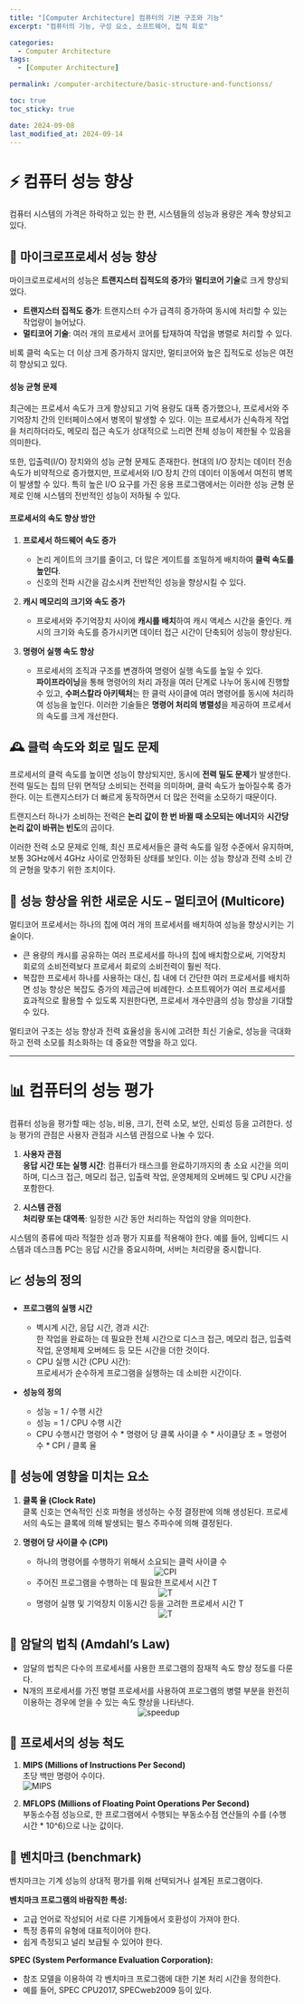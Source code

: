 ```yaml
---
title: "[Computer Architecture] 컴퓨터의 기본 구조와 기능"
excerpt: "컴퓨터의 기능, 구성 요소, 소프트웨어, 집적 회로"

categories:
  - Computer Architecture
tags:
  - [Computer Architecture]

permalink: /computer-architecture/basic-structure-and-functionss/

toc: true
toc_sticky: true

date: 2024-09-08
last_modified_at: 2024-09-14
---
```


# ⚡ 컴퓨터 성능 향상
컴퓨터 시스템의 가격은 하락하고 있는 한 편, 시스템들의 성능과 용량은 계속 향상되고 있다. 

## 🔋 마이크로프로세서 성능 향상

마이크로프로세서의 성능은 **트랜지스터 집적도의 증가**와 **멀티코어 기술**로 크게 향상되었다.
- **트랜지스터 집적도 증가**: 트랜지스터 수가 급격히 증가하여 동시에 처리할 수 있는 작업량이 늘어났다.
- **멀티코어 기술**: 여러 개의 프로세서 코어를 탑재하여 작업을 병렬로 처리할 수 있다. 

비록 클럭 속도는 더 이상 크게 증가하지 않지만, 멀티코어와 높은 집적도로 성능은 여전히 향상되고 있다.

#### 성능 균형 문제
최근에는 프로세서 속도가 크게 향상되고 기억 용량도 대폭 증가했으나, 프로세서와 주기억장치 간의 인터페이스에서 병목이 발생할 수 있다. 이는 프로세서가 신속하게 작업을 처리하더라도, 메모리 접근 속도가 상대적으로 느리면 전체 성능이 제한될 수 있음을 의미한다.

또한, 입출력(I/O) 장치와의 성능 균형 문제도 존재한다. 현대의 I/O 장치는 데이터 전송 속도가 비약적으로 증가했지만, 프로세서와 I/O 장치 간의 데이터 이동에서 여전히 병목이 발생할 수 있다. 특히 높은 I/O 요구를 가진 응용 프로그램에서는 이러한 성능 균형 문제로 인해 시스템의 전반적인 성능이 저하될 수 있다.


#### 프로세서의 속도 향상 방안
1. **프로세서 하드웨어 속도 증가**  
   - 논리 게이트의 크기를 줄이고, 더 많은 게이트를 조밀하게 배치하여 **클럭 속도를 높인다**.
   - 신호의 전파 시간을 감소시켜 전반적인 성능을 향상시킬 수 있다. 

2. **캐시 메모리의 크기와 속도 증가**  
   - 프로세서와 주기억장치 사이에 **캐시를 배치**하여 캐시 액세스 시간을 줄인다. 캐시의 크기와 속도를 증가시키면 데이터 접근 시간이 단축되어 성능이 향상된다.

3. **명령어 실행 속도 향상**  
   - 프로세서의 조직과 구조를 변경하여 명령어 실행 속도를 높일 수 있다.  
    **파이프라이닝**을 통해 명령어의 처리 과정을 여러 단계로 나누어 동시에 진행할 수 있고, **수퍼스칼라 아키텍처**는 한 클럭 사이클에 여러 명령어를 동시에 처리하여 성능을 높인다. 이러한 기술들은 **명령어 처리의 병렬성**을 제공하여 프로세서의 속도를 크게 개선한다.

## 🕰️ 클럭 속도와 회로 밀도 문제

프로세서의 클럭 속도를 높이면 성능이 향상되지만, 동시에 **전력 밀도 문제**가 발생한다. 전력 밀도는 칩의 단위 면적당 소비되는 전력을 의미하며, 클럭 속도가 높아질수록 증가한다. 이는 트랜지스터가 더 빠르게 동작하면서 더 많은 전력을 소모하기 때문이다.

트랜지스터 하나가 소비하는 전력은 **논리 값이 한 번 바뀔 때 소모되는 에너지**와 **시간당 논리 값이 바뀌는 빈도**의 곱이다. 

이러한 전력 소모 문제로 인해, 최신 프로세서들은 클럭 속도를 일정 수준에서 유지하며, 보통 3GHz에서 4GHz 사이로 안정화된 상태를 보인다. 이는 성능 향상과 전력 소비 간의 균형을 맞추기 위한 조치이다.

## 🔄 성능 향상을 위한 새로운 시도 – 멀티코어 (Multicore)

멀티코어 프로세서는 하나의 칩에 여러 개의 프로세서를 배치하여 성능을 향상시키는 기술이다. 
- 큰 용량의 캐시를 공유하는 여러 프로세서를 하나의 칩에 배치함으로써, 기억장치 회로의 소비전력보다 프로세서 회로의 소비전력이 훨씬 적다. 
- 복잡한 프로세서 하나를 사용하는 대신, 칩 내에 더 간단한 여러 프로세서를 배치하면 성능 향상은 복잡도 증가의 제곱근에 비례한다. 소프트웨어가 여러 프로세서를 효과적으로 활용할 수 있도록 지원한다면, 프로세서 개수만큼의 성능 향상을 기대할 수 있다.

멀티코어 구조는 성능 향상과 전력 효율성을 동시에 고려한 최신 기술로, 성능을 극대화하고 전력 소모를 최소화하는 데 중요한 역할을 하고 있다.

---

# 📊 컴퓨터의 성능 평가
컴퓨터 성능을 평가할 때는 성능, 비용, 크기, 전력 소모, 보안, 신뢰성 등을 고려한다. 성능 평가의 관점은 사용자 관점과 시스템 관점으로 나눌 수 있다.

1. **사용자 관점**  
   **응답 시간 또는 실행 시간**: 컴퓨터가 태스크를 완료하기까지의 총 소요 시간을 의미하며, 디스크 접근, 메모리 접근, 입출력 작업, 운영체제의 오버헤드 및 CPU 시간을 포함한다.

2. **시스템 관점**  
   **처리량 또는 대역폭**: 일정한 시간 동안 처리하는 작업의 양을 의미한다. 

시스템의 종류에 따라 적절한 성과 평가 지표를 적용해야 한다. 예를 들어, 임베디드 시스템과 데스크톱 PC는 응답 시간을 중요시하며, 서버는 처리량을 중시합니다.

## 📈 성능의 정의

- **프로그램의 실행 시간**  
  - 벽시계 시간, 응답 시간, 경과 시간:  
  한 작업을 완료하는 데 필요한 전체 시간으로 디스크 접근, 메모리 접근, 입출력 작업, 운영체제 오버헤드 등 모든 시간을 더한 것이다.
  - CPU 실행 시간 (CPU 시간):  
  프로세서가 순수하게 프로그램을 실행하는 데 소비한 시간이다.

- **성능의 정의**  
    - 성능 = 1 / 수행 시간
    - 성능 = 1 / CPU 수행 시간
    - CPU 수행시간 명령어 수 * 명령어 당 클록 사이클 수 * 사이클당 초 = 명령어 수 * CPI / 클록 율

## 🧮 성능에 영향을 미치는 요소
1. **클록 율 (Clock Rate)**  
   클록 신호는 연속적인 신호 파형을 생성하는 수정 결정판에 의해 생성된다. 프로세서의 속도는 클록에 의해 발생되는 펄스 주파수에 의해 결정된다.

2. **명령어 당 사이클 수 (CPI)**   
    - 하나의 명령어를 수행하기 위해서 소요되는 클럭 사이클 수
        <div style="text-align: center;">
            <img src="/assets/images/posts_img/computer-architecture/CPI.png" alt="CPI" >
        </div>
    - 주어진 프로그램을 수행하는 데 필요한 프로세서 시간 T
        <div style="text-align: center;">
            <img src="/assets/images/posts_img/computer-architecture/T-1.png" alt="T" >
        </div>
    - 명령어 실행 및 기억장치 이동시간 등을 고려한 프로세서 시간 T
        <div style="text-align: center;">
            <img src="/assets/images/posts_img/computer-architecture/T-2.png" alt="T" >
        </div>

## 🚀 암달의 법칙 (Amdahl’s Law)
- 암달의 법칙은 다수의 프로세서를 사용한 프로그램의 잠재적 속도 향상 정도를 다룬다. 
- N개의 프로세서를 가진 병렬 프로세서를 사용하여 프로그램의 병렬 부분을 완전히 이용하는 경우에 얻을 수 있는 속도 향상을 나타낸다.
    <div style="text-align: center;">
        <img src="/assets/images/posts_img/computer-architecture/speedup.png.png" alt="speedup" >
    </div>

## 🔢 프로세서의 성능 척도

1. **MIPS (Millions of Instructions Per Second)**  
   초당 백만 명령어 수이다.  
     ![MIPS](/assets/images/posts_img/computer-architecture/MIPS.png)

2. **MFLOPS (Millions of Floating Point Operations Per Second)**  
   부동소수점 성능으로, 한 프로그램에서 수행되는 부동소수점 연산들의 수를 (수행 시간 * 10^6)으로 나눈 값이다.

## 📏 벤치마크 (benchmark)

벤치마크는 기계 성능의 상대적 평가를 위해 선택되거나 설계된 프로그램이다. 

**벤치마크 프로그램의 바람직한 특성:**
- 고급 언어로 작성되어 서로 다른 기계들에서 호환성이 가져야 한다.
- 특정 종류의 유형에 대표적이어야 한다.
- 쉽게 측정되고 널리 보급될 수 있어야 한다.

**SPEC (System Performance Evaluation Corporation):**
- 참조 모델을 이용하여 각 벤치마크 프로그램에 대한 기본 처리 시간을 정의한다.
- 예를 들어, SPEC CPU2017, SPECweb2009 등이 있다.

